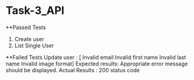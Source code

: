 # Task-3_API

**Passed Tests
1. Create user
2. List Single User

**Failed Tests
Update user :
[ Invalid email
Invalid first name
Invalid last name
Invalid image format]
Expected results: Appropriate error message should be displayed.
Actual Results : 200 status code


